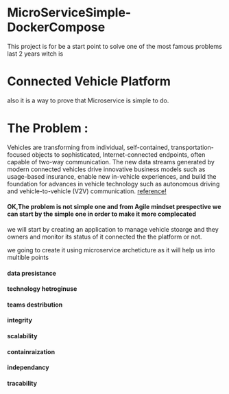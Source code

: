 # MicroServiceSimple-DockerCompose
This project is for be a start point to solve one of the most famous problems last 2 years witch is  
# Connected Vehicle Platform 
also it is a way to prove that Microservice is simple to do.

# The Problem :
Vehicles are transforming from individual, self-contained, transportation-focused objects to sophisticated, Internet-connected endpoints, often capable of two-way communication. The new data streams generated by modern connected vehicles drive innovative business models such as usage-based insurance, enable new in-vehicle experiences, and build the foundation for advances in vehicle technology such as autonomous driving and vehicle-to-vehicle (V2V) communication.
 <a href="https://cloud.google.com/solutions/designing-connected-vehicle-platform">reference!</a> 

#### OK,The problem is not simple one and from Agile mindset prespective we can start by the simple one in order to make it more complecated 
we will start by creating an application to manage vehicle stoarge and they owners and monitor its status of it connected the the platform or not.

we going to create it using microservice archeticture as it will help us into multible points
#### data presistance
#### technology hetroginuse
#### teams destribution 
#### integrity
#### scalability
#### containraization 
#### independancy 
#### tracability



